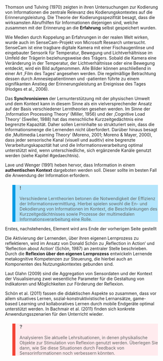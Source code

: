 Thomson und Tulving (1970) zeigten in ihren Untersuchungen zur Kodierung von Informationen die zentrale Relevanz des Kodierungskontextes auf die Erinnerungsleistung. Die Theorie der Kodierungsspezifität besagt, dass die wirksamsten Abrufhilfen für Informationen diejenigen sind, welche zusammen mit der Erinnerung an die **Erfahrung** selbst gespeichert wurden.

Wie Medien durch Koppelung an Erfahrungen in der realen Welt wirken, wurde auch im SenseCam-Projekt von Microsoft Research untersucht. SenseCam ist eine tragbare digitale Kamera mit einer Fischaugenlinse und eingebauter Sensorik für Temperatur, Bewegung und Lichtverhältnisse im Umfeld der Trägerin beziehungsweise des Trägers. Sobald die Kamera eine Veränderung in der Temperatur, der Lichtverhältnisse oder eine Bewegung entdeckt, wird ein Bild aufgenommen. Alle Bilder können anschließend in einer Art ‚Film des Tages‘ angesehen werden. Die regelmäßige Betrachtung dessen durch Amnesiepatientinnen und -patienten führte zu einem signifikanten Anstieg der Erinnerungsleistung an Ereignisse des Tages (Hodges et al., 2006).

Das **Synchronisieren** der Lernunterstützung mit der physischen Umwelt und dem Kontext kann in diesem Sinne als ein vielversprechender Ansatz auf der Basis verschiedener Lerntheorien gesehen werden. Im Sinne der ‚Information Processing Theory‘ (Miller, 1956) und der ‚Cognitive Load Theory‘ (Sweller, 1988) hat das menschliche Kurzzeitgedächtnis eine begrenzte Kapazität. Daher sollen Lerninhalte so strukturiert sein, dass die Informationsmenge die Lernenden nicht überfordert. Darüber hinaus besagt die ‚Multimedia Learning Theory‘ (Moreno, 2001; Moreno &amp; Mayer, 2000), dass jeder sensorische Kanal (visuell und auditiv) eine begrenzte Verarbeitungskapazität hat und die Informationsverarbeitung optimal unterstützt wird, wenn unterschiedliche, sich ergänzende Kanäle genutzt werden (siehe Kapitel #gedaechtnis).

Lave und Wenger (1991) heben hervor, dass Information in einem **authentischen Kontext** dargeboten werden soll. Dieser sollte im besten Fall die Anwendung der Information erfordern.

<blockquote style="background: #B3E5FC; border-left: 10px solid #039BE5">

### !

Verschiedene Lerntheorien betonen die Notwendigkeit der Effizienz der Informationsvermittlung. Hierbei spielen sowohl die En- und Dekodierung von Informationen im Kontext, die Beschränkungen des Kurzzeitgedächtnisses sowie Prozesse der multimedialen Informationsverarbeitung eine Rolle.

</blockquote>

Erstes, nachstehendes, Element wird ans Ende der vorherigen Seite gestellt

Die Aktivierung der Lernenden, über ihren eigenen Lernprozess zu reflektieren, wird im Ansatz von Donald Schön zu ‚Reflection in Action‘ und ‘Reflection about Action‘ (Schön, 1987) an zentraler Stelle beschrieben. Durch die **Reflexion über den eigenen Lernprozess** entwickeln Lernende metakognitive Kompetenzen zur Steuerung, die hierbei auch an Komponenten des Nutzungskontextes gebunden sind.

Laut Glahn (2009) sind die Aggregation von Sensordaten und der Kontext der Visualisierung zwei wesentliche Parameter für die Gestaltung von Indikatoren und Möglichkeiten zur Förderung der Reflexion.

Schön et al. (2011) fassen die didaktischen Aspekte so zusammen, dass vor allem situatives Lernen, sozial-konstruktivistische Lernansätze, game-based Learning und kollaboratives Lernen durch mobile Endgeräte optimal unterstützt werden. In Bachmair et al. (2011) finden sich konkrete Anwendungsszenarien für den Unterricht wieder.

<blockquote style="background: #FFEBEE; border-left: 10px solid #F44336">

### ?

Analysieren Sie aktuelle Lehrsituationen, in denen physikalische Objekte zur Stimulation von Reflexion genutzt werden. Überlegen Sie dann, wie Sie diese Situationen durch Feedback von Sensorinformationen noch verbessern könnten.

</blockquote>
